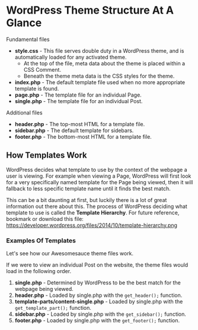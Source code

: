 # WordPress Theme Structure At A Glance

Fundamental files

* **style.css** - This file serves double duty in a WordPress theme, and is automatically loaded for any activated theme.
  * At the top of the file, meta data about the theme is placed within a CSS Comment.
  * Beneath the theme meta data is the CSS styles for the theme.
* **index.php** - The default template file used when no more appropriate template is found.
* **page.php** - The template file for an individual Page.
* **single.php** - The template file for an individual Post.

Additional files

* **header.php** - The top-most HTML for a template file.
* **sidebar.php** - The default template for sidebars.
* **footer.php** - The bottom-most HTML for a template file.

## How Templates Work

WordPress decides what template to use by the context of the webpage a user is viewing.  For example when viewing a Page, WordPress will first look for a very specifically named template for the Page being viewed, then it will fallback to less specific template name until it finds the best match.

This can be a bit daunting at first, but luckily there is a lot of great information out there about this. The process of WordPress deciding what template to use is called the **Template Hierarchy**. For future reference, bookmark or download this file: https://developer.wordpress.org/files/2014/10/template-hierarchy.png

### Examples Of Templates

Let's see how our Awesomesauce theme files work.

If we were to view an individual Post on the website, the theme files would load in the following order.

1. **single.php** - Determined by WordPress to be the best match for the webpage being viewed.
1. **header.php** - Loaded by single.php with the `get_header();` function.
1. **template-parts/content-single.php** - Loaded by single.php with the `get_template_part();` function.
1. **sidebar.php** - Loaded by single.php with the `get_sidebar();` function.
1. **footer.php** - Loaded by single.php with the `get_footer();` function.